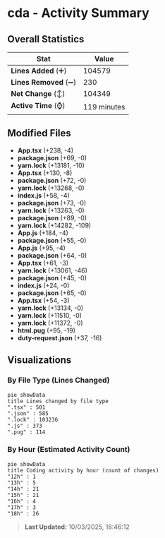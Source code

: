 # cda - Activity Summary 

## Overall Statistics

| Stat                   | Value                                                             |
| ---------------------- | ----------------------------------------------------------------- |
| **Lines Added** (➕)   | 104579                                          |
| **Lines Removed** (➖) | 230                                        |
| **Net Change** (↕)    | 104349                |
| **Active Time** (⌚)   | 119 minutes |


## Modified Files
- **App.tsx** (+238, -4)
- **package.json** (+69, -0)
- **yarn.lock** (+13181, -10)
- **App.tsx** (+130, -8)
- **package.json** (+72, -0)
- **yarn.lock** (+13268, -0)
- **index.js** (+58, -4)
- **package.json** (+73, -0)
- **yarn.lock** (+13263, -0)
- **package.json** (+89, -0)
- **yarn.lock** (+14282, -109)
- **App.js** (+184, -4)
- **package.json** (+55, -0)
- **App.js** (+95, -4)
- **package.json** (+64, -0)
- **App.tsx** (+61, -3)
- **yarn.lock** (+13061, -46)
- **package.json** (+45, -0)
- **index.js** (+24, -0)
- **package.json** (+65, -0)
- **App.tsx** (+54, -3)
- **yarn.lock** (+13134, -0)
- **yarn.lock** (+11510, -0)
- **yarn.lock** (+11372, -0)
- **html.pug** (+95, -19)
- **duty-request.json** (+37, -16)

## Visualizations

### By File Type (Lines Changed)

```mermaid
pie showData
title Lines changed by file type
".tsx" : 501
".json" : 585
".lock" : 103236
".js" : 373
".pug" : 114
```

### By Hour (Estimated Activity Count)

```mermaid
pie showData
title Coding activity by hour (count of changes)
"12h" : 1
"13h" : 5
"14h" : 21
"15h" : 21
"16h" : 4
"17h" : 3
"18h" : 26
```


> **Last Updated:** 10/03/2025, 18:46:12